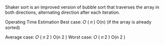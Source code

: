Shaker sort is an improved version of bubble sort that traverses the array in both directions, alternating direction after each iteration.

Operating Time Estimation
Best case:
𝑂
(
𝑛
)
O(n) (if the array is already sorted)

Average case:
𝑂
(
𝑛
2
)
O(n
2
 )
Worst case:
𝑂
(
𝑛
2
)
O(n
2
 )